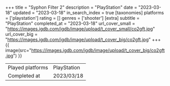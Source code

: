 +++
title = "Syphon Filter 2"
description = "PlayStation"
date = "2023-03-18"
updated = "2023-03-18"
in_search_index = true
[taxonomies]
platforms = ['playstation']
rating = []
genres = ['shooter']
[extra]
subtitle = "PlayStation"
completed_at = "2023-03-18"
url_cover_small = "https://images.igdb.com/igdb/image/upload/t_cover_small/co2gft.jpg"
url_cover_big = "https://images.igdb.com/igdb/image/upload/t_cover_big/co2gft.jpg"
+++
{{ image(src="https://images.igdb.com/igdb/image/upload/t_cover_big/co2gft.jpg") }}

|              |            |
| ------------ | ---------- |
| Played platforms    | PlayStation |
| Completed at | 2023/03/18 |


